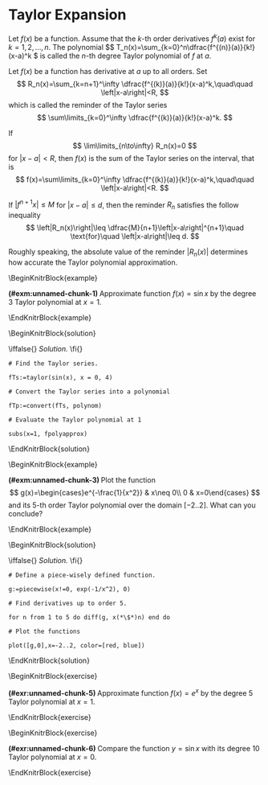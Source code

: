 # Taylor Expansion

Let $f(x)$ be a function. Assume that the $k$-th order derivatives $f^k(a)$ exist for $k=1, 2, \dots, n$. The polynomial
$$
T_n(x)=\sum_{k=0}^n\dfrac{f^{(n)}(a)}{k!}(x-a)^k
$
is called the $n$-th degree Taylor polynomial of $f$ at $a$.

Let $f(x)$ be a function has derivative at $a$ up to all orders. Set
$$
R_n(x)=\sum_{k=n+1}^\infty \dfrac{f^{(k)}(a)}{k!}(x-a)^k,\quad\quad \left|x-a\right|<R,
$$
which is called the reminder of the Taylor series
$$
\sum\limits_{k=0}^\infty \dfrac{f^{(k)}(a)}{k!}(x-a)^k.
$$

If
$$
\lim\limits_{n\to\infty} R_n(x)=0
$$
for $\left|x-a\right|<R$, then $f(x)$ is the sum of the Taylor series on the interval, that is
$$
f(x)=\sum\limits_{k=0}^\infty \dfrac{f^{(k)}(a)}{k!}(x-a)^k,\quad\quad \left|x-a\right|<R.
$$

If $\left|f^{n+1}{x}\right|\leq M$ for $\left|x-a\right|\leq d$, then the reminder $R_n$ satisfies the follow inequality
$$
\left|R_n(x)\right|\leq \dfrac{M}{n+1}\left|x-a\right|^{n+1}\quad \text{for}\quad \left|x-a\right|\leq d.
$$

Roughly speaking, the absolute value of the reminder $\left|R_n(x)\right|$ determines how accurate the Taylor polynomial approximation.

\BeginKnitrBlock{example}<div class="example"><span class="example" id="exm:unnamed-chunk-1"><strong>(\#exm:unnamed-chunk-1) </strong></span>
Approximate function $f(x)=\sin x$ by the degree 3 Taylor polynomial at $x=1$.  
</div>\EndKnitrBlock{example}

\BeginKnitrBlock{solution}<div class="solution">\iffalse{} <span class="solution"><em>Solution. </em></span>  \fi{}<br>

    # Find the Taylor series.

    fTs:=taylor(sin(x), x = 0, 4)

    # Convert the Taylor series into a polynomial

    fTp:=convert(fTs, polynom)

    # Evaluate the Taylor polynomial at 1

    subs(x=1, fpolyapprox)
</div>\EndKnitrBlock{solution}

\BeginKnitrBlock{example}<div class="example"><span class="example" id="exm:unnamed-chunk-3"><strong>(\#exm:unnamed-chunk-3) </strong></span>
Plot the function
$$
g(x)=\begin{cases}e^{-\frac{1}{x^2}} & x\neq 0\\ 0 & x=0\end{cases}
$$
and its 5-th order Taylor polynomial over the domain $[-2..2]$. What can you conclude?
</div>\EndKnitrBlock{example}

\BeginKnitrBlock{solution}<div class="solution">\iffalse{} <span class="solution"><em>Solution. </em></span>  \fi{}<br>

    # Define a piece-wisely defined function.

    g:=piecewise(x!=0, exp(-1/x^2), 0)

    # Find derivatives up to order 5.

    for n from 1 to 5 do diff(g, x(*\$*)n) end do

    # Plot the functions

    plot([g,0],x=-2..2, color=[red, blue])
</div>\EndKnitrBlock{solution}

\BeginKnitrBlock{exercise}<div class="exercise"><span class="exercise" id="exr:unnamed-chunk-5"><strong>(\#exr:unnamed-chunk-5) </strong></span>
Approximate function $f(x)=e^x$ by the degree 5 Taylor polynomial at $x=1$.
</div>\EndKnitrBlock{exercise}

\BeginKnitrBlock{exercise}<div class="exercise"><span class="exercise" id="exr:unnamed-chunk-6"><strong>(\#exr:unnamed-chunk-6) </strong></span>
Compare the function $y=\sin x$ with its degree 10 Taylor polynomial at $x=0$.
</div>\EndKnitrBlock{exercise}
